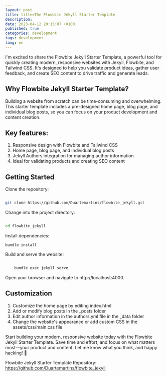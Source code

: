 ```yaml
---
layout: post
title: title=The Flowbite Jekyll Starter Template
description:
date: 2023-04-12 20:15:07 +0100
published: true
categories: development
tags: development
lang: en
---
```


I'm excited to share the Flowbite Jekyll Starter Template, a powerful tool for quickly creating modern, responsive websites with Jekyll, Flowbite, and Tailwind CSS. It's designed to help you validate product ideas, gather user feedback, and create SEO content to drive traffic and generate leads.

## Why Flowbite Jekyll Starter Template?

Building a website from scratch can be time-consuming and overwhelming. This starter template includes a pre-designed home page, blog page, and individual blog posts, so you can focus on your product development and content creation.

## Key features:

1. Responsive design with Flowbite and Tailwind CSS
2. Home page, blog page, and individual blog posts
3. Jekyll Authors integration for managing author information
4. Ideal for validating products and creating SEO content

## Getting Started

Clone the repository:

```bash

git clone https://github.com/Duartemartins/flowbite_jekyll.git
```

Change into the project directory:

```bash

cd flowbite_jekyll
```

Install dependencies:

```
bundle install
```

Build and serve the website:

```bash

    bundle exec jekyll serve
```

Open your browser and navigate to http://localhost:4000.

## Customization

1. Customize the home page by editing index.html
2. Add or modify blog posts in the \_posts folder
3. Edit author information in the authors.yml file in the \_data folder
4. Change the website's appearance or add custom CSS in the assets/css/main.css file

Start building your modern, responsive website today with the Flowbite Jekyll Starter Template. Save time and effort, and focus on what matters most—your product and content. Let me know what you think, and happy hacking! 🚀

Flowbite Jekyll Starter Template Repository: https://github.com/Duartemartins/flowbite_jekyll
